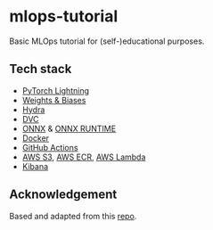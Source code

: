 # mlops-tutorial
Basic MLOps tutorial for (self-)educational purposes.

## Tech stack
* [PyTorch Lightning](https://github.com/graviraja/MLOps-Basics)
* [Weights & Biases](https://wandb.ai/site)
* [Hydra](https://hydra.cc/)
* [DVC](https://dvc.org/)
* [ONNX](https://onnx.ai/) & [ONNX RUNTIME](https://onnxruntime.ai/)
* [Docker](https://www.docker.com/)
* [GitHub Actions](https://github.com/features/actions)
* [AWS S3](https://aws.amazon.com/s3/), [AWS ECR](https://aws.amazon.com/ecr/), [AWS Lambda](https://aws.amazon.com/lambda/)
* [Kibana](https://www.elastic.co/kibana/)

## Acknowledgement
Based and adapted from this [repo](https://github.com/graviraja/MLOps-Basics).

